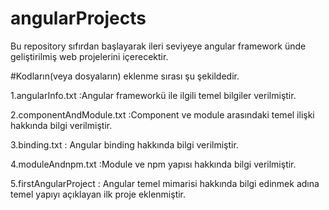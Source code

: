 # angularProjects
Bu repository sıfırdan başlayarak ileri seviyeye  angular framework ünde geliştirilmiş web projelerini içerecektir.

#Kodların(veya dosyaların) eklenme sırası şu şekildedir.

1.angularInfo.txt :Angular frameworkü ile ilgili temel bilgiler verilmiştir.

2.componentAndModule.txt :Component ve module arasındaki temel ilişki hakkında bilgi verilmiştir.

3.binding.txt : Angular binding hakkında bilgi verilmiştir.

4.moduleAndnpm.txt :Module ve npm yapısı hakkında bilgi verilmiştir.

5.firstAngularProject : Angular temel mimarisi hakkında bilgi edinmek adına temel yapıyı açıklayan ilk proje eklenmiştir.

